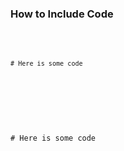 
### How to Include Code
<pre><code>
<pre><code>

# Here is some code

</code></pre>
</code></pre>

<pre><code>

# Here is some code

</code></pre>
